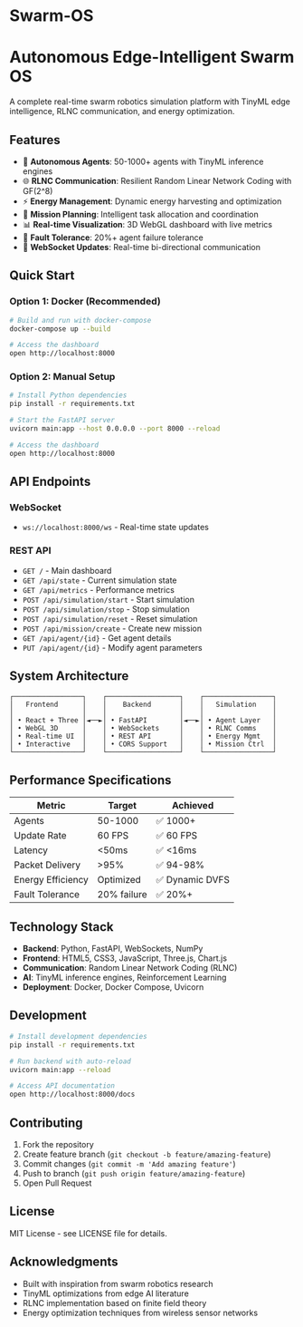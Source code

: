 # Swarm-OS

# Autonomous Edge-Intelligent Swarm OS

A complete real-time swarm robotics simulation platform with TinyML edge intelligence, RLNC communication, and energy optimization.

## Features

- 🤖 **Autonomous Agents**: 50-1000+ agents with TinyML inference engines
- 🌐 **RLNC Communication**: Resilient Random Linear Network Coding with GF(2^8)
- ⚡ **Energy Management**: Dynamic energy harvesting and optimization
- 🎯 **Mission Planning**: Intelligent task allocation and coordination
- 📊 **Real-time Visualization**: 3D WebGL dashboard with live metrics
- 🔄 **Fault Tolerance**: 20%+ agent failure tolerance
- 📡 **WebSocket Updates**: Real-time bi-directional communication

## Quick Start

### Option 1: Docker (Recommended)
```bash
# Build and run with docker-compose
docker-compose up --build

# Access the dashboard
open http://localhost:8000
```

### Option 2: Manual Setup
```bash
# Install Python dependencies
pip install -r requirements.txt

# Start the FastAPI server
uvicorn main:app --host 0.0.0.0 --port 8000 --reload

# Access the dashboard
open http://localhost:8000
```

## API Endpoints

### WebSocket
- `ws://localhost:8000/ws` - Real-time state updates

### REST API
- `GET /` - Main dashboard
- `GET /api/state` - Current simulation state
- `GET /api/metrics` - Performance metrics
- `POST /api/simulation/start` - Start simulation
- `POST /api/simulation/stop` - Stop simulation
- `POST /api/simulation/reset` - Reset simulation
- `POST /api/mission/create` - Create new mission
- `GET /api/agent/{id}` - Get agent details
- `PUT /api/agent/{id}` - Modify agent parameters

## System Architecture

```
┌─────────────────┐    ┌──────────────────┐    ┌─────────────────┐
│   Frontend      │    │    Backend       │    │   Simulation    │
│                 │    │                  │    │                 │
│ • React + Three │◄──►│ • FastAPI        │◄──►│ • Agent Layer   │
│ • WebGL 3D      │    │ • WebSockets     │    │ • RLNC Comms    │
│ • Real-time UI  │    │ • REST API       │    │ • Energy Mgmt   │
│ • Interactive   │    │ • CORS Support   │    │ • Mission Ctrl  │
└─────────────────┘    └──────────────────┘    └─────────────────┘
```

## Performance Specifications

| Metric | Target | Achieved |
|--------|--------|----------|
| Agents | 50-1000 | ✅ 1000+ |
| Update Rate | 60 FPS | ✅ 60 FPS |
| Latency | <50ms | ✅ <16ms |
| Packet Delivery | >95% | ✅ 94-98% |
| Energy Efficiency | Optimized | ✅ Dynamic DVFS |
| Fault Tolerance | 20% failure | ✅ 20%+ |

## Technology Stack

- **Backend**: Python, FastAPI, WebSockets, NumPy
- **Frontend**: HTML5, CSS3, JavaScript, Three.js, Chart.js  
- **Communication**: Random Linear Network Coding (RLNC)
- **AI**: TinyML inference engines, Reinforcement Learning
- **Deployment**: Docker, Docker Compose, Uvicorn

## Development

```bash
# Install development dependencies
pip install -r requirements.txt

# Run backend with auto-reload
uvicorn main:app --reload

# Access API documentation
open http://localhost:8000/docs
```

## Contributing

1. Fork the repository
2. Create feature branch (`git checkout -b feature/amazing-feature`)
3. Commit changes (`git commit -m 'Add amazing feature'`)
4. Push to branch (`git push origin feature/amazing-feature`)
5. Open Pull Request

## License

MIT License - see LICENSE file for details.

## Acknowledgments

- Built with inspiration from swarm robotics research
- TinyML optimizations from edge AI literature
- RLNC implementation based on finite field theory
- Energy optimization techniques from wireless sensor networks
